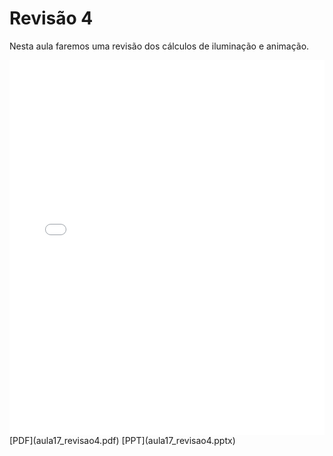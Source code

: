 # Revisão 4

Nesta aula faremos uma revisão dos cálculos de iluminação e animação.

<embed height="600" src="aula17_revisao4.pdf" type="application/pdf" width="100%">
[PDF](aula17_revisao4.pdf)
[PPT](aula17_revisao4.pptx)
